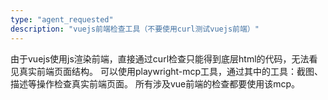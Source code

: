 ```yaml
---
type: "agent_requested"
description: "vuejs前端检查工具（不要使用curl测试vuejs前端）"
---
```

由于vuejs使用js渲染前端，直接通过curl检查只能得到底层html的代码，无法看见真实前端页面结构。
可以使用playwright-mcp工具，通过其中的工具：截图、描述等操作检查真实前端页面。
所有涉及vue前端的检查都要使用该mcp。